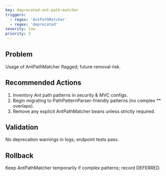 ```yaml
---
key: deprecated-ant-path-matcher
triggers:
  - regex: 'AntPathMatcher'
  - regex: 'deprecated'
severity: low
priority: 3
---
```

## Problem
Usage of AntPathMatcher flagged; future removal risk.
## Recommended Actions
1. Inventory Ant path patterns in security & MVC configs.
2. Begin migrating to PathPatternParser-friendly patterns (no complex ** overlaps).
3. Remove any explicit AntPathMatcher beans unless strictly required.
## Validation
No deprecation warnings in logs; endpoint tests pass.
## Rollback
Keep AntPathMatcher temporarily if complex patterns; record DEFERRED.
